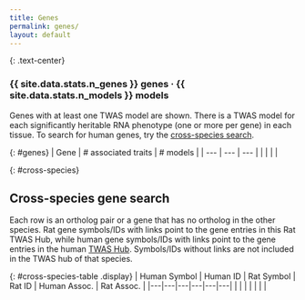 ```yaml
---
title: Genes
permalink: genes/
layout: default
---
```


{: .text-center}
### **{{ site.data.stats.n_genes }}** genes &middot; **{{ site.data.stats.n_models }}** models

Genes with at least one TWAS model are shown. There is a TWAS model for each significantly heritable RNA phenotype (one or more per gene) in each tissue. To search for human genes, try the [cross-species search](#cross-species).

{: #genes}
| Gene | # associated traits | # models |
| --- | --- | --- |
| | | |

{: #cross-species}
## Cross-species gene search

Each row is an ortholog pair or a gene that has no ortholog in the other species. Rat gene symbols/IDs with links point to the gene entries in this Rat TWAS Hub, while human gene symbols/IDs with links point to the gene entries in the human [TWAS Hub](http://twas-hub.org). Symbols/IDs without links are not included in the TWAS hub of that species.

{: #cross-species-table .display}
| Human Symbol | Human ID | Rat Symbol | Rat ID | Human Assoc. | Rat Assoc. |
|---|---|---|---|---|---|
| | | | | | |

<script type="text/javascript" class="init">
    $(document).ready(function () {
        $('table#genes').DataTable({
            ajax: '{{ site.baseurl }}genes.json',
            lengthChange: false,
            language: {
                search: '<i class="fa fa-search fa-2x" aria-hidden="true"></i>'
            },
            layout: {
                top: 'search',
                topEnd: null,
            },
            columnDefs: [
                { targets: [0], className: "dt-left dt-head-left" },
                { targets: [1, 2], className: "dt-right dt-head-right" },
                { targets: [1, 2], searchable: false },
            ],
            order: [[1, 'desc']],
        });
        $('table#cross-species-table').DataTable({
            ajax: '{{ site.baseurl }}cross-species.json',
            lengthChange: false,
            language: {
                search: '<i class="fa fa-search fa-2x" aria-hidden="true"></i>'
            },
            layout: {
                top: 'search',
                topEnd: null,
            },
            columnDefs: [ 
                { targets: [0, 1, 2, 3], className: "dt-left dt-head-left" },
                { targets: [4, 5], className: "dt-right dt-head-right" },
                { targets: [4, 5], searchable: false },
            ],
            order: [[5, 'desc']],
        });
    });
</script>
